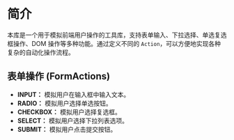 # 简介

本库是一个用于模拟前端用户操作的工具库，支持表单输入、下拉选择、单选复选框操作、DOM 操作等多种功能。通过定义不同的 `Action`，可以方便地实现各种复杂的自动化操作流程。

## 表单操作 (FormActions)

- **INPUT：** 模拟用户在输入框中输入文本。
- **RADIO：** 模拟用户选择单选按钮。
- **CHECKBOX：** 模拟用户选择复选框。
- **SELECT：** 模拟用户选择下拉列表选项。
- **SUBMIT：** 模拟用户点击提交按钮。

